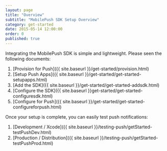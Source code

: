 ```yaml
---
layout: page
title: "Overview"
subtitle: "MobilePush SDK Setup Overview"
category: get-started
date: 2015-05-14 12:00:00
order: 0
published: true
---
```


Integrating the MobilePush SDK is simple and lightweight. Please seen the following documents:

1. [Provision for Push]({{ site.baseurl }}/get-started/provision.html)
1. [Setup Push Apps]({{ site.baseurl }}/get-started/get-started-setupapps.html)
1. [Add the SDK]({{ site.baseurl }}/get-started/get-started-addsdk.html)
1. [Configure the SDK]({{ site.baseurl }}get-started/get-started-configuresdk.html)
1. [Configure for Push]({{ site.baseurl }}/get-started/get-started-configureforpush.html)

Once your setup is complete, you can easily test push notifications:

1. [Development / Xcode]({{ site.baseurl }}/testing-push/getStarted-testPushDev.html)
1. [Production / Distribution]({{ site.baseurl }}/testing-push/getStarted-testPushProd.html)